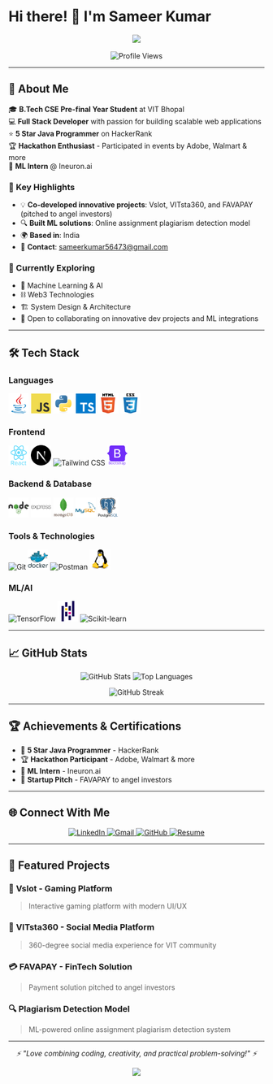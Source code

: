 # Hi there! 👋 I'm Sameer Kumar

<p align="center">
  <a href="https://github.com/DenverCoder1/readme-typing-svg">
    <img src="https://readme-typing-svg.herokuapp.com?font=Time+New+Roman&color=cyan&size=25&center=true&vCenter=true&width=600&height=100&lines=Web+Developer;5⭐+Java+Programmer+@HackerRank;Hackathon+Enthusiast;Project-Oriented+Coder+%7C+Team+Player">
  </a>
</p>

<p align="center">
  <img src="https://komarev.com/ghpvc/?username=SameerKumar24042004&label=Profile%20views&color=0e75b6&style=flat" alt="Profile Views" />
 
</p>

---

## 🚀 About Me

🎓 **B.Tech CSE Pre-final Year Student** at VIT Bhopal  
💻 **Full Stack Developer** with passion for building scalable web applications  
⭐ **5 Star Java Programmer** on HackerRank  
🏆 **Hackathon Enthusiast** - Participated in events by Adobe, Walmart & more  
🧠 **ML Intern** @ Ineuron.ai  

### 🌟 Key Highlights
- 💡 **Co-developed innovative projects**: Vslot, VITsta360, and FAVAPAY (pitched to angel investors)
- 🔍 **Built ML solutions**: Online assignment plagiarism detection model
- 🌍 **Based in**: India
- 📧 **Contact**: [sameerkumar56473@gmail.com](mailto:sameerkumar56473@gmail.com)

### 🎯 Currently Exploring
- 🤖 Machine Learning & AI
- ⛓️ Web3 Technologies
- 🏗️ System Design & Architecture
- 🔧 Open to collaborating on innovative dev projects and ML integrations

---

## 🛠️ Tech Stack

### **Languages**
<p align="left">
  <img src="https://raw.githubusercontent.com/devicons/devicon/master/icons/java/java-original.svg" alt="Java" width="40" height="40"/>
  <img src="https://raw.githubusercontent.com/devicons/devicon/master/icons/javascript/javascript-original.svg" alt="JavaScript" width="40" height="40"/>
  <img src="https://raw.githubusercontent.com/devicons/devicon/master/icons/python/python-original.svg" alt="Python" width="40" height="40"/>
  <img src="https://raw.githubusercontent.com/devicons/devicon/master/icons/typescript/typescript-original.svg" alt="TypeScript" width="40" height="40"/>
  <img src="https://raw.githubusercontent.com/devicons/devicon/master/icons/html5/html5-original-wordmark.svg" alt="HTML5" width="40" height="40"/>
  <img src="https://raw.githubusercontent.com/devicons/devicon/master/icons/css3/css3-original-wordmark.svg" alt="CSS3" width="40" height="40"/>
</p>

### **Frontend**
<p align="left">
  <img src="https://raw.githubusercontent.com/devicons/devicon/master/icons/react/react-original-wordmark.svg" alt="React" width="40" height="40"/>
  <img src="https://raw.githubusercontent.com/devicons/devicon/master/icons/nextjs/nextjs-original.svg" alt="Next.js" width="40" height="40"/>
  <img src="https://www.vectorlogo.zone/logos/tailwindcss/tailwindcss-icon.svg" alt="Tailwind CSS" width="40" height="40"/>
  <img src="https://raw.githubusercontent.com/devicons/devicon/master/icons/bootstrap/bootstrap-plain-wordmark.svg" alt="Bootstrap" width="40" height="40"/>
</p>

### **Backend & Database**
<p align="left">
  <img src="https://raw.githubusercontent.com/devicons/devicon/master/icons/nodejs/nodejs-original-wordmark.svg" alt="Node.js" width="40" height="40"/>
  <img src="https://raw.githubusercontent.com/devicons/devicon/master/icons/express/express-original-wordmark.svg" alt="Express.js" width="40" height="40"/>
  <img src="https://raw.githubusercontent.com/devicons/devicon/master/icons/mongodb/mongodb-original-wordmark.svg" alt="MongoDB" width="40" height="40"/>
  <img src="https://raw.githubusercontent.com/devicons/devicon/master/icons/mysql/mysql-original-wordmark.svg" alt="MySQL" width="40" height="40"/>
  <img src="https://raw.githubusercontent.com/devicons/devicon/master/icons/postgresql/postgresql-original-wordmark.svg" alt="PostgreSQL" width="40" height="40"/>
</p>

### **Tools & Technologies**
<p align="left">
  <img src="https://www.vectorlogo.zone/logos/git-scm/git-scm-icon.svg" alt="Git" width="40" height="40"/>
  <img src="https://raw.githubusercontent.com/devicons/devicon/master/icons/docker/docker-original-wordmark.svg" alt="Docker" width="40" height="40"/>
  <img src="https://www.vectorlogo.zone/logos/getpostman/getpostman-icon.svg" alt="Postman" width="40" height="40"/>
  <img src="https://raw.githubusercontent.com/devicons/devicon/master/icons/linux/linux-original.svg" alt="Linux" width="40" height="40"/>
</p>

### **ML/AI**
<p align="left">
  <img src="https://www.vectorlogo.zone/logos/tensorflow/tensorflow-icon.svg" alt="TensorFlow" width="40" height="40"/>
  <img src="https://raw.githubusercontent.com/devicons/devicon/2ae2a900d2f041da66e950e4d48052658d850630/icons/pandas/pandas-original.svg" alt="Pandas" width="40" height="40"/>
  <img src="https://upload.wikimedia.org/wikipedia/commons/0/05/Scikit_learn_logo_small.svg" alt="Scikit-learn" width="40" height="40"/>
</p>

---

## 📈 GitHub Stats

<p align="center">
  <img src="https://github-readme-stats.vercel.app/api?username=SameerKumar24042004&show_icons=true&theme=radical&hide_border=true&count_private=true" alt="GitHub Stats" height="180"/>
  <img src="https://github-readme-stats.vercel.app/api/top-langs/?username=SameerKumar24042004&layout=compact&theme=radical&hide_border=true" alt="Top Languages" height="180"/>
</p>

<p align="center">
  <img src="https://github-readme-streak-stats.herokuapp.com/?user=SameerKumar24042004&stroke=ffffff&background=1c1917&ring=00ffff&fire=00ffff&currStreakNum=ffffff&currStreakLabel=00ffff&sideNums=ffffff&sideLabels=ffffff&dates=ffffff&hide_border=true" alt="GitHub Streak"/>
</p>



---

## 🏆 Achievements & Certifications



- 🌟 **5 Star Java Programmer** - HackerRank
- 🏆 **Hackathon Participant** - Adobe, Walmart & more
- 💼 **ML Intern** - Ineuron.ai
- 🚀 **Startup Pitch** - FAVAPAY to angel investors

---

## 🌐 Connect With Me

<p align="center">
  <a href="https://www.linkedin.com/in/sameer-kumar-095749249/" target="_blank">
    <img src="https://img.shields.io/badge/LinkedIn-0077B5?style=for-the-badge&logo=linkedin&logoColor=white" alt="LinkedIn"/>
  </a>
  <a href="mailto:sameerkumar56473@gmail.com" target="_blank">
    <img src="https://img.shields.io/badge/Gmail-D14836?style=for-the-badge&logo=gmail&logoColor=white" alt="Gmail"/>
  </a>
  <a href="https://github.com/SameerKumar24042004" target="_blank">
    <img src="https://img.shields.io/badge/GitHub-100000?style=for-the-badge&logo=github&logoColor=white" alt="GitHub"/>
  </a>
  <a href="https://drive.google.com/file/d/1Ec24eyv_5TfkR78Zgd5-y3eNf3nJD5xC/view" target="_blank">
  <img src="https://img.shields.io/badge/Resume-FF5722?style=for-the-badge&logo=adobeacrobatreader&logoColor=white" alt="Resume"/>
</a>
</p>

---

## 💼 Featured Projects

### 🎰 **Vslot** - Gaming Platform
> Interactive gaming platform with modern UI/UX

### 📸 **VITsta360** - Social Media Platform  
> 360-degree social media experience for VIT community

### 💳 **FAVAPAY** - FinTech Solution
> Payment solution pitched to angel investors

### 🔍 **Plagiarism Detection Model**
> ML-powered online assignment plagiarism detection system

---

<p align="center">
  <i>⚡ "Love combining coding, creativity, and practical problem-solving!" ⚡</i>
</p>

<p align="center">
  <img src="https://capsule-render.vercel.app/api?type=waving&color=gradient&height=100&section=footer"/>
</p>
